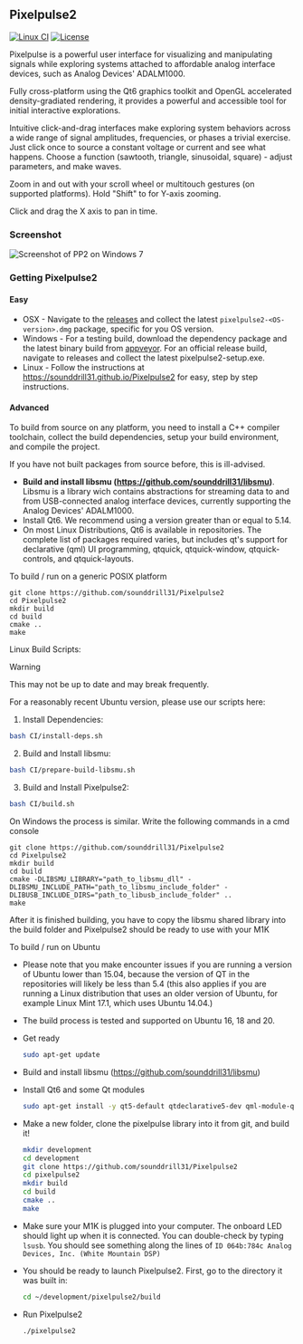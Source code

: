## Pixelpulse2

[![Linux CI](https://github.com/pkgforge-dev/Pixelpulse2-AppImage/actions/workflows/main.yml/badge.svg)](https://github.com/sounddrill31/Pixelpulse2/actions/workflows/main.yml)
[![License](https://img.shields.io/badge/license-MPL-blue.svg)](https://github.com/sounddrill31/Pixelpulse2/blob/master/LICENSE)

Pixelpulse is a powerful user interface for visualizing and manipulating signals while exploring systems attached to affordable analog interface devices, such as Analog Devices' ADALM1000.

Fully cross-platform using the Qt6 graphics toolkit and OpenGL accelerated density-gradiated rendering, it provides a powerful and accessible tool for initial interactive explorations.

Intuitive click-and-drag interfaces make exploring system behaviors across a wide range of signal amplitudes, frequencies, or phases a trivial exercise. Just click once to source a constant voltage or current and see what happens. Choose a function (sawtooth, triangle, sinusoidal, square) - adjust parameters, and make waves.

Zoom in and out  with your scroll wheel or multitouch gestures (on supported platforms). Hold "Shift" to for Y-axis zooming.

Click and drag the X axis to pan in time.

### Screenshot

![Screenshot of PP2 on Windows 7](https://analogdevicesinc.github.io/Pixelpulse2/pp2screenshot.png "Pixelpulse on Windows 7")

### Getting Pixelpulse2

#### Easy

* OSX - Navigate to the [releases](https://github.com/sounddrill31/Pixelpulse2/releases) and collect the latest `pixelpulse2-<OS-version>.dmg` package, specific for you OS version.
* Windows - For a testing build, download the dependency package and the latest binary build from [appveyor](https://ci.appveyor.com/project/sounddrill31/Pixelpulse2/build/artifacts). For an official release build, navigate to releases and collect the latest pixelpulse2-setup.exe.
* Linux - Follow the instructions at https://sounddrill31.github.io/Pixelpulse2 for easy, step by step instructions. 
#### Advanced

To build from source on any platform, you need to install a C++ compiler toolchain, collect the build dependencies, setup your build environment, and compile the project.

If you have not built packages from source before, this is ill-advised.
*  **Build and install libsmu (https://github.com/sounddrill31/libsmu)**. 
Libsmu is a library wich contains abstractions for streaming data to and from USB-connected analog interface devices, currently supporting the Analog Devices' ADALM1000. 
* Install Qt6. We recommend using a version greater than or equal to 5.14.
 * On most Linux Distributions, Qt6 is available in repositories. The complete list of packages required varies, but includes qt's support for declarative (qml) UI programming, qtquick, qtquick-window, qtquick-controls, and qtquick-layouts.

To build / run on a generic POSIX platform

    git clone https://github.com/sounddrill31/Pixelpulse2
    cd Pixelpulse2
    mkdir build
    cd build
    cmake ..
    make

Linux Build Scripts:

> [!WARNING]
> This may not be up to date and may break frequently. 

For a reasonably recent Ubuntu version, please use our scripts here:
1. Install Dependencies:
```bash
bash CI/install-deps.sh
```
2. Build and Install libsmu:
```bash
bash CI/prepare-build-libsmu.sh
``` 
3. Build and Install Pixelpulse2: 
```bash
bash CI/build.sh
```


On Windows the process is similar. Write the following commands in a cmd console

	git clone https://github.com/sounddrill31/Pixelpulse2
	cd Pixelpulse2
	mkdir build
	cd build
    cmake -DLIBSMU_LIBRARY="path_to_libsmu_dll" -DLIBSMU_INCLUDE_PATH="path_to_libsmu_include_folder" -DLIBUSB_INCLUDE_DIRS="path_to_libusb_include_folder" ..
	make

After it is finished building, you have to copy the libsmu shared library into the build folder and Pixelpulse2 should be ready to use with your M1K

To build / run on Ubuntu

 * Please note that you make encounter issues if you are running a version of Ubuntu lower than 15.04, because the version of QT in the repositories will likely be less than 5.4 (this also applies if you are running a Linux distribution that uses an older version of Ubuntu, for example Linux Mint 17.1, which uses Ubuntu 14.04.)
 * The build process is tested and supported on Ubuntu 16, 18 and 20.

* Get ready

    ```bash
    sudo apt-get update
    ```

* Build and install libsmu (https://github.com/sounddrill31/libsmu)

* Install Qt6 and some Qt modules

    ```bash
    sudo apt-get install -y qt5-default qtdeclarative5-dev qml-module-qtquick-dialogs qml-module-qt-labs-settings qml-module-qt-labs-folderlistmodel qml-module-qtqml-models2 qml-module-qtquick-controls
    ```

* Make a new folder, clone the pixelpulse library into it from git, and build it!

    ```bash
    mkdir development
    cd development
    git clone https://github.com/sounddrill31/Pixelpulse2
    cd pixelpulse2
    mkdir build
    cd build
    cmake ..
    make
    ```

 * Make sure your M1K is plugged into your computer.  The onboard LED should light up when it is connected.  You can double-check by typing ```lsusb```.  You should see something along the lines of ```ID 064b:784c Analog Devices, Inc. (White Mountain DSP)```
 * You should be ready to launch Pixelpulse2. First, go to the directory it was built in:
    
    ```bash
    cd ~/development/pixelpulse2/build
    ```

 * Run Pixelpulse2

    ```bash
    ./pixelpulse2
    ```
